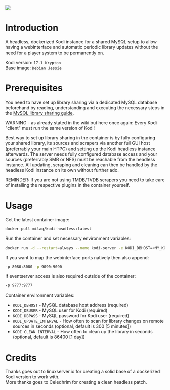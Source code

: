 [![](http://kodi.wiki/images/4/43/Side-by-side-dark-transparent.png)](https://kodi.tv/)

# Introduction
A headless, dockerized Kodi instance for a shared MySQL setup to allow having a webinterface and automatic periodic library updates without the need for a player system to be permanently on.

Kodi version: `17.1 Krypton`  
Base image: `Debian Jessie`

# Prerequisites
You need to have set up library sharing via a dedicated MySQL database beforehand by reading, understanding and executing the necessary steps in the [MySQL library sharing guide](http://kodi.wiki/view/MySQL).

WARNING - as already stated in the wiki but here once again: Every Kodi "client" must run the same version of Kodi!

Best way to set up library sharing in the container is by fully configuring your shared library, its sources and scrapers via another full GUI host (preferrably your main HTPC) and setting up the Kodi headless instance afterwards.
The server needs fully configured database access and your sources (preferrably SMB or NFS) must be reachable from the headless instance. All updating, scraping and cleaning can then be handled by the headless Kodi instance on its own without further ado.

REMINDER: If you are not using TMDB/TVDB scrapers you need to take care of installing the respective plugins in the container yourself.

# Usage

Get the latest container image:
```bash
docker pull milaq/kodi-headless:latest
```

Run the container and set necessary environment variables:
```bash
docker run -d --restart=always --name kodi-server -e KODI_DBHOST=<MY_KODI_DBHOST> -e KODI_DBUSER=<MY_KODI_DBUSER> -e KODI_DBPASS=<MY_KODI_DBPASS> milaq/kodi-headless
```

If you want to map the webinterface ports natively then also append:
```bash
-p 8080:8080 -p 9090:9090
```

If eventserver access is also required outside of the container:
```bash
-p 9777:9777
```

Container environment variables:

* `KODI_DBHOST` - MySQL database host address (required)
* `KODI_DBUSER` - MySQL user for Kodi (required)
* `KODI_DBPASS` - MySQL password for Kodi user (required)
* `KODI_UPDATE_INTERVAL` - How often to scan for library changes on remote sources in seconds (optional, default is 300 [5 minutes])
* `KODI_CLEAN_INTERVAL` - How often to clean up the library in seconds (optional, default is 86400 [1 day])

# Credits

Thanks goes out to linuxserver.io for creating a solid base of a dockerized Kodi version to work with.  
More thanks goes to Celedhrim for creating a clean headless patch.
